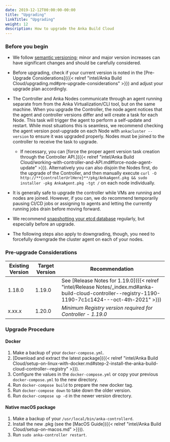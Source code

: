 ```yaml
---
date: 2019-12-12T00:00:00-00:00
title: "Upgrading"
linkTitle: "Upgrading"
weight: 12
description: How to upgrade the Anka Build Cloud
---
```


### Before you begin

- We follow [semantic versioning](https://semver.org/); minor and major version increases can have significant changes and should be carefully considered.

- Before upgrading, check if your current version is noted in the [Pre-Upgrade Considerations]({{< relref "intel/Anka Build Cloud/upgrading.md#pre-upgrade-considerations" >}}) and adjust your upgrade plan accordingly.

- The Controller and Anka Nodes communicate through an agent running separate from from the Anka Virtualization/CLI tool, but on the same machine. When you upgrade the Controller, the node agent notices that the agent and controller versions differ and will create a task for each Node. This task will trigger the agent to perform a self-update and restart. While most situations this is seamless, we recommend checking the agent version post-upgrade on each Node with `ankacluster --version` to ensure it was upgraded properly. Nodes must be joined to the controller to receive the task to upgrade.
  - If necessary, you can [force the proper agent version task creation through the Controller API.]({{< relref "intel/Anka Build Cloud/working-with-controller-and-API.md#force-node-agent-update" >}}). Alternatively you can also disjoin the Nodes first, do the upgrade of the Controller, and then manually execute `curl -O http://**{controllerUrlHere}**/pkg/AnkaAgent.pkg && sudo installer -pkg AnkaAgent.pkg -tgt /` on each node individually.

- It is generally safe to upgrade the controller while VMs are running and nodes are joined. However, if you can, we do recommend temporarily pausing CI/CD jobs or assigning to agents and letting the currently running jobs drain before moving forward.

- We recommend [snapshotting your etcd database](https://etcd.io/docs/v3.5/op-guide/recovery/#snapshotting-the-keyspace) regularly, but especially before an upgrade.

- The following steps also apply to downgrading, though, you need to forcefully downgrade the cluster agent on each of your nodes.

### Pre-upgrade Considerations

| Existing Version | Target Version | Recommendation |
| --- | --- | --- |
| 1.18.0 | 1.19.0 | See [Release Notes for 1.19.0]({{< relref "intel/Release Notes/_index.md#anka-build-cloud-controller--registry-1190-1190-7c1c1424---oct-4th-2021" >}})
| x.xx.x | 1.20.0 | _Minimum Registry version required for Controller - 1.19.0_


### Upgrade Procedure

#### Docker

  1. Make a backup of your `docker-compose.yml`.
  2. [Download and extract the latest package]({{< relref "intel/Anka Build Cloud/setup-on-linux-with-docker.md#step-2-install-the-anka-build-cloud-controller--registry" >}}).
  3. Configure the values in the `docker-compose.yml` or copy your previous `docker-compose.yml` to the new directory.
  4. Run `docker-compose build` to prepare the new docker tag.
  5. Run `docker-compose down` to take down the older version.
  6. Run `docker-compose up -d` in the newer version directory.

#### Native macOS package

  1. Make a backup of your `/usr/local/bin/anka-controllerd`.
  2. Install the new .pkg (see the [MacOS Guide]({{< relref "intel/Anka Build Cloud/setup-on-macos.md" >}})).
  3. Run `sudo anka-controller restart`.
